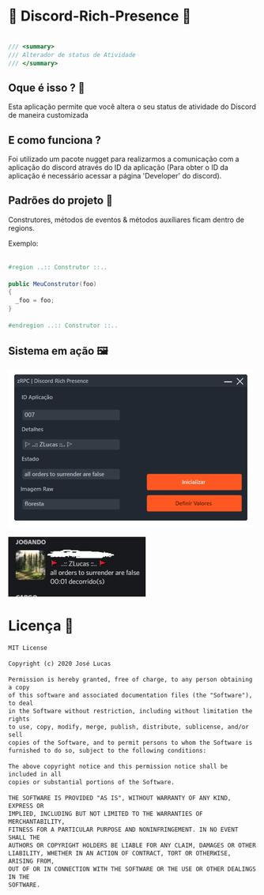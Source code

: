 # 📜 Discord-Rich-Presence 📜 #

```cs

/// <summary>
/// Alterador de status de Atividade
/// </summary>

```

## Oque é isso ? 🤔
Esta aplicação permite que você altera o seu status de atividade do Discord de maneira customizada

## E como funciona ?
Foi utilizado um pacote nugget para realizarmos a comunicação com a aplicação do discord através do ID
da aplicação (Para obter o ID da aplicação é necessário acessar a página 'Developer' do discord).

## Padrões do projeto 📄

Construtores, métodos de eventos & métodos auxíliares ficam dentro de regions.

Exemplo: 

```cs

#region ..:: Construtor ::..

public MeuConstrutor(foo)
{
  _foo = foo;
}

#endregion ..:: Construtor ::..

```

## Sistema em ação 🖼️

![](RPC/Resources/Imagens/sistema.png)

![](RPC/Resources/Imagens/discord.png)

# Licença 📃

```
MIT License

Copyright (c) 2020 José Lucas

Permission is hereby granted, free of charge, to any person obtaining a copy
of this software and associated documentation files (the "Software"), to deal
in the Software without restriction, including without limitation the rights
to use, copy, modify, merge, publish, distribute, sublicense, and/or sell
copies of the Software, and to permit persons to whom the Software is
furnished to do so, subject to the following conditions:

The above copyright notice and this permission notice shall be included in all
copies or substantial portions of the Software.

THE SOFTWARE IS PROVIDED "AS IS", WITHOUT WARRANTY OF ANY KIND, EXPRESS OR
IMPLIED, INCLUDING BUT NOT LIMITED TO THE WARRANTIES OF MERCHANTABILITY,
FITNESS FOR A PARTICULAR PURPOSE AND NONINFRINGEMENT. IN NO EVENT SHALL THE
AUTHORS OR COPYRIGHT HOLDERS BE LIABLE FOR ANY CLAIM, DAMAGES OR OTHER
LIABILITY, WHETHER IN AN ACTION OF CONTRACT, TORT OR OTHERWISE, ARISING FROM,
OUT OF OR IN CONNECTION WITH THE SOFTWARE OR THE USE OR OTHER DEALINGS IN THE
SOFTWARE.
```
